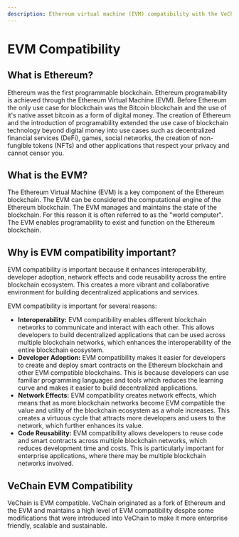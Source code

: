 ```yaml
---
description: Ethereum virtual machine (EVM) compatibility with the VeChainThor blockchain
---
```


# EVM Compatibility

## What is Ethereum?

Ethereum was the first programmable blockchain. Ethereum programability is achieved through the Ethereum Virtual Machine (EVM). Before Ethereum the only use case for blockchain was the Bitcoin blockchain and the use of it's native asset bitcoin as a form of digital money. The creation of Ethereum and the introduction of programability extended the use case of blockchain technology beyond digital money into use cases such as decentralized financial services (DeFi), games, social networks, the creation of non-fungible tokens (NFTs) and other applications that respect your privacy and cannot censor you.

## What is the EVM?

The Ethereum Virtual Machine (EVM) is a key component of the Ethereum blockchain. The EVM can be considered the computational engine of the Ethereum blockchain. The EVM manages and maintains the state of the blockchain. For this reason it is often referred to as the "world computer". The EVM enables programability to exist and function on the Ethereum blockchain.

## Why is EVM compatibility important?

EVM compatibility is important because it enhances interoperability, developer adoption, network effects and code reusability across the entire blockchain ecosystem. This creates a more vibrant and collaborative environment for building decentralized applications and services.

EVM compatibility is important for several reasons:

* **Interoperability:** EVM compatibility enables different blockchain networks to communicate and interact with each other. This allows developers to build decentralized applications that can be used across multiple blockchain networks, which enhances the interoperability of the entire blockchain ecosystem.
* **Developer Adoption:** EVM compatibility makes it easier for developers to create and deploy smart contracts on the Ethereum blockchain and other EVM compatible blockchains. This is because developers can use familiar programming languages and tools which reduces the learning curve and makes it easier to build decentralized applications.
* **Network Effects:** EVM compatibility creates network effects, which means that as more blockchain networks become EVM compatible the value and utility of the blockchain ecosystem as a whole increases. This creates a virtuous cycle that attracts more developers and users to the network, which further enhances its value.
* **Code Reusability:** EVM compatibility allows developers to reuse code and smart contracts across multiple blockchain networks, which reduces development time and costs. This is particularly important for enterprise applications, where there may be multiple blockchain networks involved.

## VeChain EVM Compatibility

VeChain is EVM compatible. VeChain originated as a fork of Ethereum and the EVM and maintains a high level of EVM compatibility despite some modifications that were introduced into VeChain to make it more enterprise friendly, scalable and sustainable.
